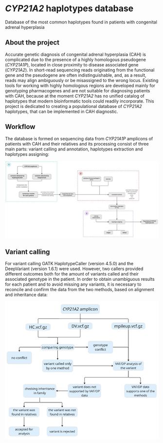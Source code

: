 # *CYP21A2* haplotypes database
Database of the most common haplotypes found in patients with congenital adrenal hyperplasia 

## About the project

Accurate genetic diagnosis of congenital adrenal hyperplasia (CAH) is complicated due to the presence of a highly homologous pseudogene (*CYP21A1P*), located in close proximity to disease associated gene (*CYP21A2*). In short-read sequencing reads originating from the functional gene and the pseudogene are often indistinguishable, and, as a result, reads may align ambiguously or be misassigned to the wrong locus. Existing tools for working with highly homologous regions are developed mainly for genotyping pharmacogenes and are not suitable for diagnosing patients with CAH, because at the moment *CYP21A2* has no unified catalog of haplotypes that modern bioinformatic tools could readily incorporate. This project is dedicated to creating a populational database of *CYP21A2* haplotypes, that can be implemented in CAH diagnostic. 

## Workflow 

The database is formed on sequencing data from *CYP21A1P* amplicons of patients with CAH and their relatives and its processing consist of three main parts: variant calling and annotation, haplotypes extraction and haplotypes assigning:

![Workflow](visuals/workflow.jpg)

## Variant calling 

For variant calling GATK HaplotypeCaller (version 4.5.0) and the DeepVariant (version 1.6.1) were used. However, two callers provided different outcomes both for the amount of variants called and their associated genotype in the patient. In order to obtain unambiguous results for each patient and to avoid missing any variants, it is necessary to reconcile and confirm the data from the two methods, based on alignment and inheritance data:

![Validation](visuals/variant_validation.jpeg)


